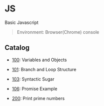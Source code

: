 # JS

Basic Javascript

> Environment: Browser(Chrome) console

## Catalog

- [100](./100/): Variables and Objects
- [101](./101/): Branch and Loop Structure
- [103](./103/): Syntactic Sugar
- [106](./106/): Promise Example

- [200](./200/): Print prime numbers